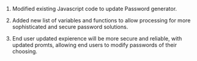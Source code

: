 1. Modified existing Javascript code to update Password generator.

2. Added new list of variables and functions to allow processing for more sophisticated and secure password solutions.

3. End user updated expierence will be more secure and reliable, with updated promts, allowing end users to modify passwords of their choosing.
